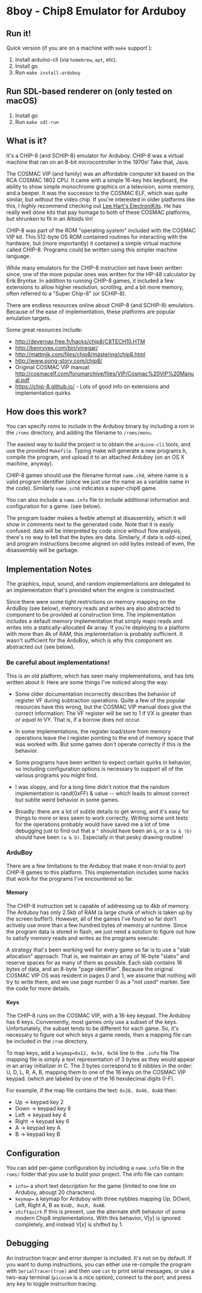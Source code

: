 # 8boy - Chip8 Emulator for Arduboy

## Run it!

Quick version (if you are on a machine with `make` support`):

1. Install arduino-cli (via `homebrew`, `apt`, etc).
2. Install go
3. Run `make install-arduboy`

## Run SDL-based renderer on (only tested on macOS)

1. Install go
2. Run `make sdl-run`


## What is it?

It's a CHIP-8 (and SCHIP-8) emulator for Arduboy. CHIP-8 was a virtual machine that ran on an 8-bit microcontroller in the 1970s! Take that, Java.

The COSMAC VIP (and family) was an affordable computer kit based on the RCA COSMAC 1802 CPU. It came with a simple 16-key hex keyboard, the ability to show simple monochrome graphics on a television, some memory, and a beeper. It was the successor to the COSMAC ELF, which was quite similar, but without the video chip. If you're interested in older platforms like this, I *highly* recommend checking out [Lee Hart's ElectroniKits](http://www.sunrise-ev.com/projects.htm). He has really well done kits that pay homage to both of these COSMAC platforms, but shrunken to fit in an Altoids tin!

CHIP-8 was part of the ROM "operating system" included with the COSMAC VIP kit. This 512-byte OS ROM contained routines for interacting with the hardware, but (more importantly) it contained a simple virtual machine called CHIP-8. Programs could be written using this simpler machine language. 

While many emulators for the CHIP-8 instruction set have been written since, one of the more popular ones was written for the HP-48 calculator by Erik Bryntse. In addition to running CHIP-8 games, it included a few extensions to allow higher resolution, scrolling, and a bit more memory, often referred to a "Super Chip-8" (or SCHIP-8).

There are endless resources online about CHIP-8 (and SCHIP-8) emulators. Because of the ease of implementation, these platforms are popular emulation targets.

Some great resources include:
* http://devernay.free.fr/hacks/chip8/C8TECH10.HTM
* http://benryves.com/bin/vinegar/
* http://mattmik.com/files/chip8/mastering/chip8.html
* http://www.pong-story.com/chip8/
* Original COSMAC VIP manual: http://cosmacelf.com/forumarchive/files/VIP/Cosmac%20VIP%20Manual.pdf
* https://chip-8.github.io/ - Lots of good info on extensions and implementation quirks


## How does this work?

You can specify roms to include in the Arduboy binary by including a rom in the `/roms` directory, and adding the filename to `/roms/menu`. 

The easiest way to build the project is to obtain the `arduino-cli` tools, and use the provided `Makefile`. Typing make will generate a new programs.h, compile the program, and upload it to an attached Arduboy (on an OS X machine, anyway). 

CHIP-8 games should use the filename format `name.ch8`, where name is a valid program identifier (since we just use the name as a variable name in the code). Similarly `name.sch8` indicates a super-chip8 game.

You can also include a `name.info` file to include additional information and configuration for a game. (see below).

The program loader makes a feeble attempt at disassembly, which it will show in comments next to the generated code. Note that it is easily confused: data will be interpreted by code since without flow analysis, there's no way to tell that the bytes are data. Similarly, if data is odd-sized, and program instructions become aligned on odd bytes instead of even, the disassembly will be garbage.


## Implementation Notes

The graphics, input, sound, and random implementations are delegated to an
implementation that's provided when the engine is construucted.

Since there were some tight restrictions on memory mapping on the ArduBoy (see
below), memory reads and writes are also abstracted to component to be provided
at construction time. The implementation includes a default memory
implementation that simply maps reads and writes into a statically-allocated 4k
array.  If you're deploying to a platform with more than 4k of RAM, this
implementation is probably sufficient. It wasn't sufficient for the ArduBoy,
which is why this component ws abstracted out (see below).

### Be careful about implementations!

This is an old platform, which has seen many implementations, and has lots written about it. Here are some things I've noticed along the way:

* Some older documentation incorrectly describes the behavior of register VF during subtraction operations. Quite a few of the popular resources have this wrong, but the COSMAC VIP manual does give the correct information: The VF register will be set to 1 if VX is greater than *or equal to* VY. That is, if a borrow does not occur.

* In some implementations, the register load/store from memory operations leave the I register pointing to the end of memory space that was worked with. But some games don't operate correctly if this is the behavior.

* Some programs have been written to expect certain quirks in behavior, so including configuration options is necessary to support all of the various programs you might find.

* I was sloppy, and for a long time didn't notice that the random implementation is rand(0xFF) & value -- which leads to almost correct but subtle weird behavior in some games.

* Broadly: there are a lot of subtle details to get wrong, and it's easy for things to more or less seem to work correctly. Writing some unit tests for the operations probably would have saved me a lot of time debugging just to find out that a `^` should have been an `&`, or a `(a & !b)` should have been `(a & b)`. Especially in that pesky drawing routine!

### ArduBoy 

There are a few limitations to the Arduboy that make it non-trivial to port CHIP-8 games to this platform. This implementation includes some hacks that work for the programs I've encountered so far. 

#### Memory

The CHIP-8 instruction set is capable of addressing up to 4kb of memory. The Arduboy has only 2.5kb of RAM (a large chunk of which is taken up by the screen buffer!). However, all of the games I've found so far don't actively use more than a few hundred bytes of memory at runtime. Since the program data is stored in flash, we just need a solution to figure out how to satisfy memory reads and writes as the programs execute.

A strategy that's been working well for every game so far is to use a "slab allocation" approach. That is, we maintain an array of 16-byte "slabs" and reserve spaces for as many of them as possible. Each slab contains 16 bytes of data, and an 8-byte "page identifier". Because the original COSMAC VIP OS was resident in pages 0 and 1, we assume that nothing will try to write there, and we use page number 0 as a "not used" marker. See the code for more details.


#### Keys

The CHIP-8 runs on the COSMAC VIP, with a 16-key keypad. The Arduboy has 6 keys. Conveniently, most games only use a subset of the keys. Unfortunately, the subset tends to be different for each game. So, it's necessary to figure out which keys a game needs, then a mapping file can be included in the `/rom` directory. 

To map keys, add a `keymap=0x12, 0x34, 0x56` line to the `.info` file 
The mapping file is simply a text representation of 3 bytes as they would appear in an array initializer in C. The 3 bytes correspond to 6 nibbles in the order: U, D, L, R, A, B, mapping them to one of the 16 keys on the COSMAC VIP keypad. (which are labeled by one of the 16 hexidecimal digits 0-F).

For example, if the map file contains the text: `0x28, 0x46, 0xAB` then:
* Up -> keypad key 2
* Down -> keypad key 8
* Left -> keypad key 4
* Right -> keypad key 6
* A -> keypad key A
* B -> keypad key B

## Configuration

You can add per-game configuration by including a `name.info` file in the `roms/` folder that you use to build your project. The info file can contain:

* `info=`  a short text description for the game (limited to one line on Arduboy, abougt 20 characters).
* `keymap=` a keymap for Arduboy with three nybbles mapping Up, DOwnl, Left, Right A, B as `0xUD, 0xLR, 0xAB`.
* `shiftquirk` If this is present, use the alternate shift behavior of some modern Chip8 implementations. With this behavior, V[y] is ignored completely, and instead V[x] is shifted by 1.


## Debugging

An instruction tracer and error dumper is included. It's not on by default. If
you want to dump instructions, you can either use re-compile the program with
`SerialTracer(true)` and then use `cat` to print serial messages, or use a
two-way terminal (`picocom` is a nice option), connect to the port, and press
any key to toggle instruction tracing.
